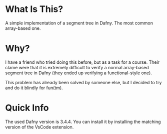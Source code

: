 # What Is This?

A simple implementation of a segment tree in Dafny. The most common array-based one.

# Why?

I have a friend who tried doing this before, but as a task for a course. Their clame were that it is extremely difficult to verify a normal array-based segment tree in Dafny (they ended up verifying a functional-style one).

This problem has already been solved by someone else, but I decided to try and do it blindly for fun(tm).

# Quick Info

The used Dafny version is 3.4.4. You can install it by installing the matching version of the VsCode extension.